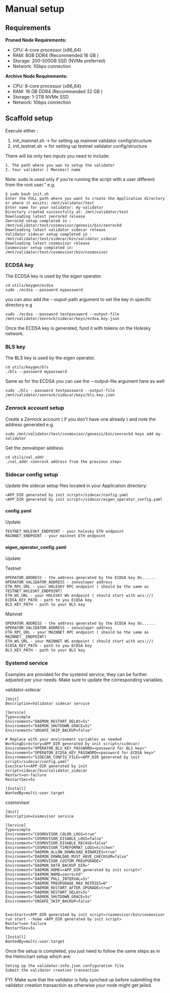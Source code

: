 
# Manual setup

## Requirements

**Pruned Node Requirements:**
- CPU: 4-core processor (x86_64)
- RAM: 8GB DDR4 (Recommended 16 GB )
- Storage: 200-500GB SSD (NVMe preferred)
- Network: 1Gbps connection


**Archive Node Requirements:**
- CPU: 8-core processor (x86_64)
- RAM: 16 GB DDR4 (Recommended 32 GB )
- Storage: 1-2TB NVMe SSD
- Network: 1Gbps connection


## Scaffold setup
Execute either :

   1. init_mainnet.sh -> for setting up mainnet validator config/structure
   2. init_testnet.sh -> for setting up testnet validator config/structure

There will be only two inputs you need to include:


    1. The path where you wan to setup the validator
    2. Your validator ( Moniker) name

Note: sudo is used only if you're running the script with a user different from the root user.”  e.g.

```
$ sudo bash init.sh
Enter the FULL path where you want to create the Application directory or where it exists: /mnt/validator/test
Enter name for your validator: my-validator
Directory created successfully at: /mnt/validator/test
Downloading latest zenrockd release
Zenrockd setup completed in : /mnt/validator/test/cosmovisor/genesis/bin/zenrockd
Downloading latest validator sidecar release
Validator sidecar setup completed in : /mnt/validator/test/sidecar/bin/validator_sidecar
Downloading latest cosmovisor release
Cosmovisor setup completed in: /mnt/validator/test/cosmovisor/bin/cosmovisor
```

### ECDSA key 

The ECDSA key is used by the eigen operator.

```
cd utils/keygen/ecdsa
sudo ./ecdsa --password mypassword
```

you can also add the --ouput-path argument to set the key in specific directory e.g

```
sudo ./ecdsa --password testpassword --output-file /mnt/validator/zenrock/sidecar/keys/ecdsa.key.json
```

Once the ECDSA key is generated, fund it with tokens on the Holesky network.


### BLS key

The BLS key is used by the eigen operator.

```
cd utils/keygen/bls
./bls --password mypassword
```

Same as for the ECDSA you can use the --output-file argument here as well

```
sudo ./bls --password testpassword --output-file /mnt/validator/zenrock/sidecar/keys/bls.key.json
```

### Zenrock account setup

Create a Zenrock account ( if you don't have one already ) and note the address generated e.g.

```
sudo /mnt/validator/test/cosmovisor/genesis/bin/zenrockd keys add my-validator
```

Get the zenvaloper address

```
cd utils/val_addr
./val_addr <zenrock address from the previous step>
```

### Sidecar config setup

Update the sidecar setup files located in your Application directory:

```
<APP_DIR generated by init script>/sidecar/config.yaml
<APP_DIR generated by init script>/sidecar/eigen_operator_config.yaml
```

#### config.yaml
Update

```
TESTNET_HOLESKY_ENDPOINT - your holesky ETH endpoint
MAINNET_ENDPOINT - your mainnet ETH endpoint
```

#### eigen_operator_config.yaml

Update

Testnet
```
OPERATOR_ADDRESS - the address generated by the ECDSA key 0x......
OPERATOR_VALIDATOR_ADDRESS - zenvaloper address
ETH_RPC_URL - your HOLESKY RPC endpoint ( should be the same as TESTNET_HOLESKY_ENDPOINT)
ETH_WS_URL - your HOLESKY WS endpoint ( should start with wss://)
ECDSA_KEY_PATH - path to you ECDSA key 
BLS_KEY_PATH - path to your BLS key
```

Mainnet
```
OPERATOR_ADDRESS - the address generated by the ECDSA key 0x......
OPERATOR_VALIDATOR_ADDRESS - zenvaloper address
ETH_RPC_URL - your MAINNET RPC endpoint ( should be the same as MAINNET__ENDPOINT)
ETH_WS_URL - your MAINNET WS endpoint ( should start with wss://)
ECDSA_KEY_PATH - path to you ECDSA key 
BLS_KEY_PATH - path to your BLS key
```
### Systemd service

Examples are provided for the systemd service; they can be further adjusted per your needs. Make sure to update the corresponding variables.

validator-sidecar

```
[Unit]
Description=Validator sidecar service

[Service]
Type=simple
Environment="DAEMON_RESTART_DELAY=5s"
Environment="DAEMON_SHUTDOWN_GRACE=5s"
Environment="UNSAFE_SKIP_BACKUP=false"

# Replace with your environment variables as needed
WorkingDirectory=APP_DIR generated by init script>/sidecar/
Environment="OPERATOR_BLS_KEY_PASSWORD=<password for BLS key>"
Environment="OPERATOR_ECDSA_KEY_PASSWORD=<password for ECDSA key>"
Environment="SIDECAR_CONFIG_FILE=<APP_DIR generated by init script>/sidecar/config.yaml"
ExecStart=<APP_DIR generated by init script>sidecar/bin/validator_sidecar 
Restart=on-failure
RestartSec=5s

[Install]
WantedBy=multi-user.target
```

cosmovisor

```
[Unit]
Description=Cosmovisor service

[Service]
Type=simple
Environment="COSMOVISOR_COLOR_LOGS=true"
Environment="COSMOVISOR_DISABLE_LOGS=false"
Environment="COSMOVISOR_DISABLE_RECASE=false"
Environment="COSMOVISOR_TIMEFORMAT_LOGS=kitchen"
Environment="DAEMON_ALLOW_DOWNLOAD_BINARIES=true"
Environment="DAEMON_DOWNLOAD_MUST_HAVE_CHECKSUM=false"
Environment="COSMOVISOR_CUSTOM_PREUPGRADE="
Environment="DAEMON_DATA_BACKUP_DIR="
Environment="DAEMON_HOME=<APP_DIR generated by init script>"
Environment="DAEMON_NAME=zenrockd"
Environment="DAEMON_POLL_INTERVAL=5s"
Environment="DAEMON_PREUPGRADE_MAX_RETRIES=0"
Environment="DAEMON_RESTART_AFTER_UPGRADE=true"
Environment="DAEMON_RESTART_DELAY=5s"
Environment="DAEMON_SHUTDOWN_GRACE=5s"
Environment="UNSAFE_SKIP_BACKUP=false"


ExecStart=<APP_DIR generated by init script>/cosmovisor/bin/cosmovisor run start --home <APP_DIR generated by init script>
Restart=on-failure
RestartSec=5s

[Install]
WantedBy=multi-user.target
```

Once the setup is completed, you just need to follow the same steps as in the Helmchart setup which are:

    Seting up the validator-info.json configuration file
    Submit the validator creation transaction

FYI: Make sure that the validator is fully synched up before submitting the validator creation transaction as otherwise your node might get jailed.
